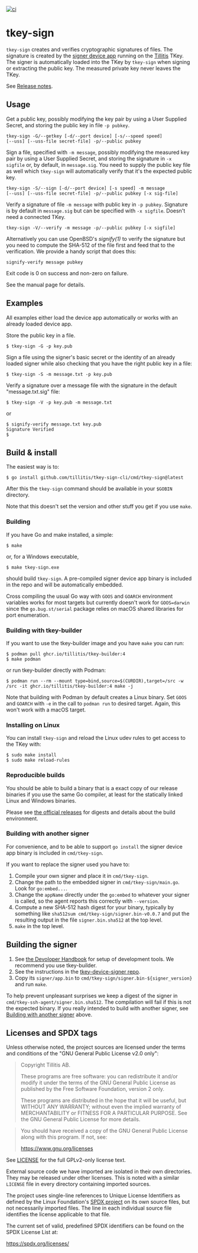 
[![ci](https://github.com/tillitis/tkey-sign/actions/workflows/ci.yaml/badge.svg?branch=main&event=push)](https://github.com/tillitis/tkey-sign/actions/workflows/ci.yaml)

# tkey-sign

`tkey-sign` creates and verifies cryptographic signatures of files.
The signature is created by the [signer device
app](https://github.com/tillitis/tkey-device-signer) running on the
[Tillitis](https://tillitis.se/) TKey. The signer is automatically
loaded into the TKey by `tkey-sign` when signing or extracting the
public key. The measured private key never leaves the TKey.

See [Release notes](RELEASE.md).

## Usage

Get a public key, possibly modifying the key pair by using a User
Supplied Secret, and storing the public key in file `-p pubkey`.

```
tkey-sign -G/--getkey [-d/--port device] [-s/--speed speed]
[--uss] [--uss-file secret-file] -p/--public pubkey
```

Sign a file, specified with `-m message`, possibly modifying the
measured key pair by using a User Supplied Secret, and storing the
signature in `-x sigfile` or, by default, in `message.sig`. You need
to supply the public key file as well which `tkey-sign` will
automatically verify that it's the expected public key.

```
tkey-sign -S/--sign [-d/--port device] [-s speed] -m message
[--uss] [--uss-file secret-file] -p/--public pubkey [-x sig-file]
```

Verify a signature of file `-m message` with public key in `-p pubkey`.
Signature is by default in `message.sig` but can be specified
with `-x sigfile`. Doesn't need a connected TKey.

```
tkey-sign -V/--verify -m message -p/--public pubkey [-x sigfile]
```

Alternatively you can use OpenBSD's *signify(1)* to verify the
signature but you need to compute the SHA-512 of the file first and
feed that to the verification. We provide a handy script that does
this:

```
signify-verify message pubkey
```

Exit code is 0 on success and non-zero on failure.

See the manual page for details.

## Examples

All examples either load the device app automatically or works with an
already loaded device app.

Store the public key in a file.
```
$ tkey-sign -G -p key.pub
```

Sign a file using the signer's basic secret or the identity of an
already loaded signer while also checking that you have the right
public key in a file:

```
$ tkey-sign -S -m message.txt -p key.pub
```

Verify a signature over a message file with the signature in the
default "message.txt.sig" file:

```
$ tkey-sign -V -p key.pub -m message.txt
```

or

```
$ signify-verify message.txt key.pub
Signature Verified
$
```

## Build & install

The easiest way is to:

```
$ go install github.com/tillitis/tkey-sign-cli/cmd/tkey-sign@latest
```

After this the `tkey-sign` command should be available in your
`$GOBIN` directory.

Note that this doesn't set the version and other stuff you get if you
use `make`.

### Building

If you have Go and make installed, a simple:

```
$ make
```

or, for a Windows executable,

```
$ make tkey-sign.exe
```

should build `tkey-sign`. A pre-compiled signer device app binary is
included in the repo and will be automatically embedded.

Cross compiling the usual Go way with `GOOS` and `GOARCH` environment
variables works for most targets but currently doesn't work for
`GOOS=darwin` since the `go.bug.st/serial` package relies on macOS
shared libraries for port enumeration.

### Building with tkey-builder

If you want to use the tkey-builder image and you have `make` you can
run:

```
$ podman pull ghcr.io/tillitis/tkey-builder:4
$ make podman
```

or run tkey-builder directly with Podman:

```
$ podman run --rm --mount type=bind,source=$(CURDIR),target=/src -w /src -it ghcr.io/tillitis/tkey-builder:4 make -j
```

Note that building with Podman by default creates a Linux binary. Set
`GOOS` and `GOARCH` with `-e` in the call to `podman run` to desired
target. Again, this won't work with a macOS target.

### Installing on Linux

You can install `tkey-sign` and reload the Linux udev rules to get
access to the TKey with:

```
$ sudo make install
$ sudo make reload-rules
```

### Reproducible builds

You should be able to build a binary that is a exact copy of our
release binaries if you use the same Go compiler, at least for the
statically linked Linux and Windows binaries.

Please see [the official
releases](https://github.com/tillitis/tkey-sign-cli/releases) for
digests and details about the build environment.

### Building with another signer

For convenience, and to be able to support `go install` the signer
device app binary is included in `cmd/tkey-sign`.

If you want to replace the signer used you have to:

1. Compile your own signer and place it in `cmd/tkey-sign`.
2. Change the path to the embedded signer in `cmd/tkey-sign/main.go`.
   Look for `go:embed...`.
3. Change the `appName` directly under the `go:embed` to whatever your
   signer is called, so the agent reports this correctly with
   `--version`.
4. Compute a new SHA-512 hash digest for your binary, typically by
   something like `sha512sum cmd/tkey-sign/signer.bin-v0.0.7` and put
   the resulting output in the file `signer.bin.sha512` at the top
   level.
5. `make` in the top level.

## Building the signer

1. See [the Devoloper Handbook](https://dev.tillitis.se/) for setup of
   development tools. We recommend you use tkey-builder.
2. See the instructions in the [tkey-device-signer
   repo](https://github.com/tillitis/tkey-device-signer).
3. Copy its `signer/app.bin` to
   `cmd/tkey-sign/signer.bin-${signer_version}` and run `make`.

To help prevent unpleasant surprises we keep a digest of the signer in
`cmd/tkey-ssh-agent/signer.bin.sha512`. The compilation will fail if
this is not the expected binary. If you really intended to build with
another signer, see [Building with another
signer](#building-with-another-signer) above.

## Licenses and SPDX tags

Unless otherwise noted, the project sources are licensed under the
terms and conditions of the "GNU General Public License v2.0 only":

> Copyright Tillitis AB.
>
> These programs are free software: you can redistribute it and/or
> modify it under the terms of the GNU General Public License as
> published by the Free Software Foundation, version 2 only.
>
> These programs are distributed in the hope that it will be useful,
> but WITHOUT ANY WARRANTY; without even the implied warranty of
> MERCHANTABILITY or FITNESS FOR A PARTICULAR PURPOSE. See the GNU
> General Public License for more details.

> You should have received a copy of the GNU General Public License
> along with this program. If not, see:
>
> https://www.gnu.org/licenses

See [LICENSE](LICENSE) for the full GPLv2-only license text.

External source code we have imported are isolated in their own
directories. They may be released under other licenses. This is noted
with a similar `LICENSE` file in every directory containing imported
sources.

The project uses single-line references to Unique License Identifiers
as defined by the Linux Foundation's [SPDX project](https://spdx.org/)
on its own source files, but not necessarily imported files. The line
in each individual source file identifies the license applicable to
that file.

The current set of valid, predefined SPDX identifiers can be found on
the SPDX License List at:

https://spdx.org/licenses/
